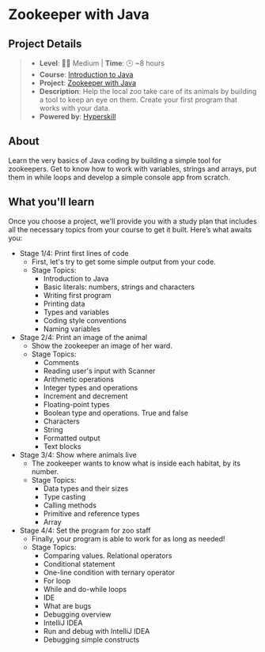 # Zookeeper with Java

## Project Details
> - **Level**: 🌟🌟 Medium | **Time**: 🕒 ~8 hours
> - **Course**: [Introduction to Java](https://hyperskill.org/courses/8-introduction-to-java)
> - **Project**: [Zookeeper with Java](https://hyperskill.org/projects/229?track=8)
> - **Description**: Help the local zoo take care of its animals by building a tool to keep an eye on them. 
Create your first program that works with your data.
> - **Powered by**: [Hyperskill](https://hyperskill.org/)

## About
Learn the very basics of Java coding by building a simple tool for zookeepers. Get to know how to work with variables, 
strings and arrays, put them in while loops and develop a simple console app from scratch.

## What you'll learn
Once you choose a project, we'll provide you with a study plan that includes all the necessary topics from your course 
to get it built. Here’s what awaits you:

- Stage 1/4: Print first lines of code
  - First, let's try to get some simple output from your code.
  - Stage Topics:
    - Introduction to Java
    - Basic literals: numbers, strings and characters
    - Writing first program
    - Printing data
    - Types and variables
    - Coding style conventions
    - Naming variables
- Stage 2/4: Print an image of the animal
  - Show the zookeeper an image of her ward.
  - Stage Topics:
    - Comments
    - Reading user's input with Scanner
    - Arithmetic operations
    - Integer types and operations
    - Increment and decrement
    - Floating-point types
    - Boolean type and operations. True and false
    - Characters
    - String
    - Formatted output
    - Text blocks
- Stage 3/4: Show where animals live
  - The zookeeper wants to know what is inside each habitat, by its number.
  - Stage Topics:
    - Data types and their sizes
    - Type casting
    - Calling methods
    - Primitive and reference types
    - Array
- Stage 4/4: Set the program for zoo staff
  - Finally, your program is able to work for as long as needed!
  - Stage Topics:
    - Comparing values. Relational operators
    - Conditional statement
    - One-line condition with ternary operator
    - For loop
    - While and do-while loops
    - IDE
    - What are bugs
    - Debugging overview
    - IntelliJ IDEA
    - Run and debug with IntelliJ IDEA
    - Debugging simple constructs